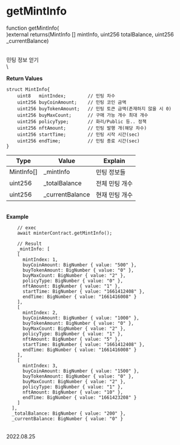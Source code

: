 # getMintInfo

function getMintInfo(\
)external returns(MintInfo \[] mintInfo, uint256 totalBalance, uint256 \_currentBalance)

\
민팅 정보 얻기\
\


**Return Values**

```
struct MintInfo{
    uint8   mintIndex;        // 민팅 차수
    uint256 buyCoinAmount;    // 민팅 코인 금액
    uint256 buyTokenAmount;   // 민팅 토큰 금액(존재하지 않을 시 0)
    uint256 buyMaxCount;      // 구매 가능 개수 최대 개수
    uint256 policyType;       // 화리/Public 등.. 정책
    uint256 nftAmount;        // 민팅 발행 개(해당 차수)
    uint256 startTime;        // 민팅 시작 시간(sec)
    uint256 endTime;          // 민팅 종료 시간(sec)
}
```

| Type        | Value            | Explain  |
| ----------- | ---------------- | -------- |
| MintInfo\[] | \_mintInfo       | 민팅 정보들   |
| uint256     | \_totalBalance   | 전체 민팅 개수 |
| uint256     | \_currentBalance | 현재 민팅 개수 |

\
**Example**

```
    // exec    
    await minterContract.getMintInfo();

    // Result
    _mintInfo: [
    [
      mintIndex: 1,
      buyCoinAmount: BigNumber { value: "500" },
      buyTokenAmount: BigNumber { value: "0" },
      buyMaxCount: BigNumber { value: "2" },
      policyType: BigNumber { value: "0" },
      nftAmount: BigNumber { value: "1" },
      startTime: BigNumber { value: "1661412408" },
      endTime: BigNumber { value: "1661416008" }
    ],
    [
      mintIndex: 2,
      buyCoinAmount: BigNumber { value: "1000" },
      buyTokenAmount: BigNumber { value: "0" },
      buyMaxCount: BigNumber { value: "2" },
      policyType: BigNumber { value: "1" },
      nftAmount: BigNumber { value: "5" },
      startTime: BigNumber { value: "1661412408" },
      endTime: BigNumber { value: "1661416008" }
    ],
    [
      mintIndex: 3,
      buyCoinAmount: BigNumber { value: "1500" },
      buyTokenAmount: BigNumber { value: "0" },
      buyMaxCount: BigNumber { value: "2" },
      policyType: BigNumber { value: "1" },
      nftAmount: BigNumber { value: "10" },
      endTime: BigNumber { value: "1661423208" }
    ]
  ],
  _totalBalance: BigNumber { value: "200" },
  _currentBalance: BigNumber { value: "0" }
```

\
2022.08.25
